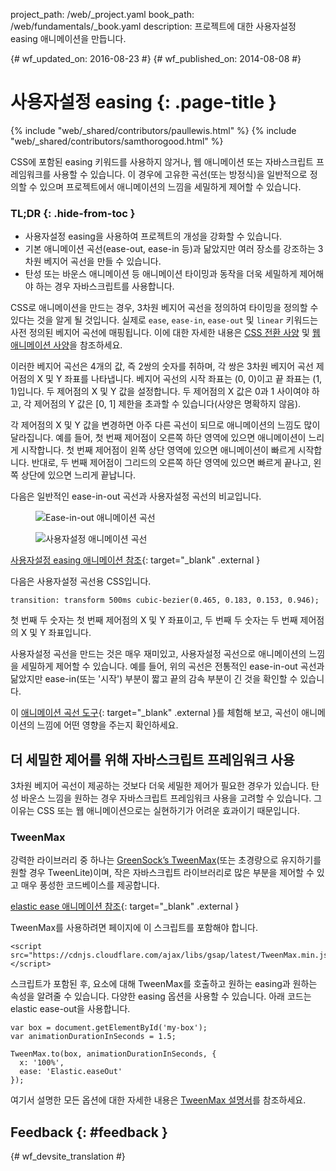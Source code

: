 project_path: /web/_project.yaml book_path: /web/fundamentals/_book.yaml description: 프로젝트에 대한 사용자설정 easing 애니메이션을 만듭니다.

{# wf_updated_on: 2016-08-23 #} {# wf_published_on: 2014-08-08 #}

# 사용자설정 easing {: .page-title }

{% include "web/_shared/contributors/paullewis.html" %} {% include "web/_shared/contributors/samthorogood.html" %}

CSS에 포함된 easing 키워드를 사용하지 않거나, 웹 애니메이션 또는 자바스크립트 프레임워크를 사용할 수 있습니다. 이 경우에 고유한 곡선(또는 방정식)을 일반적으로 정의할 수 있으며 프로젝트에서 애니메이션의 느낌을 세밀하게 제어할 수 있습니다.

### TL;DR {: .hide-from-toc }

* 사용자설정 easing을 사용하여 프로젝트의 개성을 강화할 수 있습니다.
* 기본 애니메이션 곡선(ease-out, ease-in 등)과 닮았지만 여러 장소를 강조하는 3차원 베지어 곡선을 만들 수 있습니다.
* 탄성 또는 바운스 애니메이션 등 애니메이션 타이밍과 동작을 더욱 세밀하게 제어해야 하는 경우 자바스크립트를 사용합니다.

CSS로 애니메이션을 만드는 경우, 3차원 베지어 곡선을 정의하여 타이밍을 정의할 수 있다는 것을 알게 될 것입니다. 실제로 `ease`, `ease-in`, `ease-out` 및 `linear` 키워드는 사전 정의된 베지어 곡선에 매핑됩니다. 이에 대한 자세한 내용은 [CSS 전환 사양](http://www.w3.org/TR/css3-transitions/) 및 [웹 애니메이션 사양](https://w3c.github.io/web-animations/#scaling-using-a-cubic-bezier-curve)을 참조하세요.

이러한 베지어 곡선은 4개의 값, 즉 2쌍의 숫자를 취하며, 각 쌍은 3차원 베지어 곡선 제어점의 X 및 Y 좌표를 나타냅니다. 베지어 곡선의 시작 좌표는 (0, 0)이고 끝 좌표는 (1, 1)입니다. 두 제어점의 X 및 Y 값을 설정합니다. 두 제어점의 X 값은 0과 1 사이여야 하고, 각 제어점의 Y 값은 [0, 1] 제한을 초과할 수 있습니다(사양은 명확하지 않음).

각 제어점의 X 및 Y 값을 변경하면 아주 다른 곡선이 되므로 애니메이션의 느낌도 많이 달라집니다. 예를 들어, 첫 번째 제어점이 오른쪽 하단 영역에 있으면 애니메이션이 느리게 시작합니다. 첫 번째 제어점이 왼쪽 상단 영역에 있으면 애니메이션이 빠르게 시작합니다. 반대로, 두 번째 제어점이 그리드의 오른쪽 하단 영역에 있으면 빠르게 끝나고, 왼쪽 상단에 있으면 느리게 끝납니다.

다음은 일반적인 ease-in-out 곡선과 사용자설정 곡선의 비교입니다.

<div class="attempt-left">
  <figure>
    <img src="images/ease-in-out-markers.png" alt="Ease-in-out 애니메이션 곡선" />
  </figure>
</div>

<div class="attempt-right">
  <figure>
    <img src="images/custom.png" alt="사용자설정 애니메이션 곡선" />
  </figure>
</div>

[사용자설정 easing 애니메이션 참조](https://googlesamples.github.io/web-fundamentals/fundamentals/design-and-ux/animations/box-move-custom-curve.html){: target="_blank" .external }

다음은 사용자설정 곡선용 CSS입니다.

    transition: transform 500ms cubic-bezier(0.465, 0.183, 0.153, 0.946);
    

첫 번째 두 숫자는 첫 번째 제어점의 X 및 Y 좌표이고, 두 번째 두 숫자는 두 번째 제어점의 X 및 Y 좌표입니다.

사용자설정 곡선을 만드는 것은 매우 재미있고, 사용자설정 곡선으로 애니메이션의 느낌을 세밀하게 제어할 수 있습니다. 예를 들어, 위의 곡선은 전통적인 ease-in-out 곡선과 닮았지만 ease-in(또는 '시작') 부분이 짧고 끝의 감속 부분이 긴 것을 확인할 수 있습니다.

이 [애니메이션 곡선 도구](https://googlesamples.github.io/web-fundamentals/fundamentals/design-and-ux/animations/curve-playground.html){: target="_blank" .external }를 체험해 보고, 곡선이 애니메이션의 느낌에 어떤 영향을 주는지 확인하세요.

## 더 세밀한 제어를 위해 자바스크립트 프레임워크 사용

3차원 베지어 곡선이 제공하는 것보다 더욱 세밀한 제어가 필요한 경우가 있습니다. 탄성 바운스 느낌을 원하는 경우 자바스크립트 프레임워크 사용을 고려할 수 있습니다. 그 이유는 CSS 또는 웹 애니메이션으로는 실현하기가 어려운 효과이기 때문입니다.

### TweenMax

강력한 라이브러리 중 하나는 [GreenSock’s TweenMax](https://github.com/greensock/GreenSock-JS/tree/master/src/minified)(또는 초경량으로 유지하기를 원할 경우 TweenLite)이며, 작은 자바스크립트 라이브러리로 많은 부분을 제어할 수 있고 매우 풍성한 코드베이스를 제공합니다.

[elastic ease 애니메이션 참조](https://googlesamples.github.io/web-fundamentals/fundamentals/design-and-ux/animations/box-move-elastic.html){: target="_blank" .external }

TweenMax를 사용하려면 페이지에 이 스크립트를 포함해야 합니다.

    <script src="https://cdnjs.cloudflare.com/ajax/libs/gsap/latest/TweenMax.min.js"></script>
    

스크립트가 포함된 후, 요소에 대해 TweenMax를 호출하고 원하는 easing과 원하는 속성을 알려줄 수 있습니다. 다양한 easing 옵션을 사용할 수 있습니다. 아래 코드는 elastic ease-out을 사용합니다.

    var box = document.getElementById('my-box');
    var animationDurationInSeconds = 1.5;
    
    TweenMax.to(box, animationDurationInSeconds, {
      x: '100%',
      ease: 'Elastic.easeOut'
    });
    

여기서 설명한 모든 옵션에 대한 자세한 내용은 [TweenMax 설명서](https://greensock.com/docs/#/HTML5/GSAP/TweenMax/)를 참조하세요.

## Feedback {: #feedback }

{# wf_devsite_translation #}